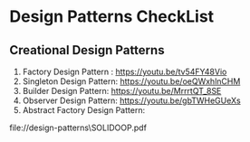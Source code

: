 # Design Patterns CheckList 

## Creational Design Patterns
1. Factory Design Pattern : https://youtu.be/tv54FY48Vio
2. Singleton Design Pattern: https://youtu.be/oeQWxhlnCHM
3. Builder Design Pattern: https://youtu.be/MrrrtQT_8SE
4. Observer Design Pattern: https://youtu.be/gbTWHeGUeXs
4. Abstract Factory Design Pattern: 

file://design-patterns\SOLIDOOP.pdf
